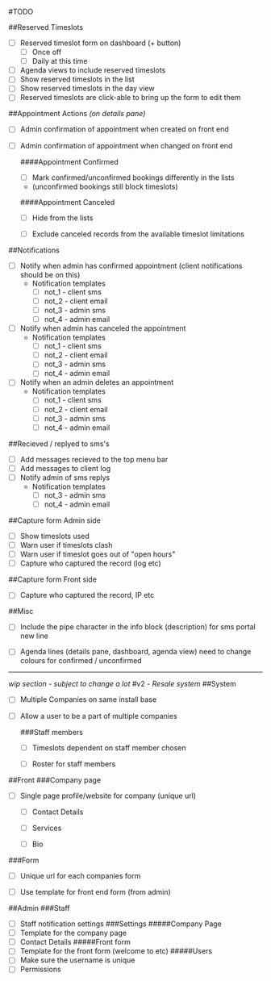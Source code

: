 #TODO

##Reserved Timeslots
-[ ] Reserved timeslot form on dashboard (+ button)
  -[ ] Once off
  -[ ] Daily at this time
-[ ] Agenda views to include reserved timeslots
-[ ] Show reserved timeslots in the list
-[ ] Show reserved timeslots in the day view
-[ ] Reserved timeslots are click-able to bring up the form to edit them

##Appointment Actions *(on details pane)*

-[ ] Admin confirmation of appointment when created on front end
-[ ] Admin confirmation of appointment when changed on front end

  ####Appointment Confirmed
  - [ ] Mark confirmed/unconfirmed bookings differently in the lists
   - (unconfirmed bookings still block timeslots)
      
  ####Appointment Canceled
  - [ ] Hide from the lists
  - [ ] Exclude canceled records from the available timeslot limitations



 ##Notifications
-[ ] Notify when admin has confirmed appointment (client notifications should be on this)
  - Notification templates
    - [ ] not_1 - client sms
    - [ ] not_2 - client email
    - [ ] not_3 - admin sms
    - [ ] not_4 - admin email
-[ ] Notify when admin has canceled the appointment
  - Notification templates
    - [ ] not_1 - client sms
    - [ ] not_2 - client email
    - [ ] not_3 - admin sms
    - [ ] not_4 - admin email
-[ ] Notify when an admin deletes an appointment
  - Notification templates
    - [ ] not_1 - client sms
    - [ ] not_2 - client email
    - [ ] not_3 - admin sms
    - [ ] not_4 - admin email

##Recieved / replyed to sms's
-[ ] Add messages recieved to the top menu bar
-[ ] Add messages to client log
-[ ] Notify admin of sms replys
  - Notification templates
    - [ ] not_3 - admin sms
    - [ ] not_4 - admin email
    
##Capture form Admin side
-[ ] Show timeslots used
-[ ] Warn user if timeslots clash
-[ ] Warn user if timeslot goes out of "open hours"
-[ ] Capture who captured the record (log etc)    

##Capture form Front side
-[ ] Capture who captured the record, IP etc
    
##Misc  
-[ ] Include the pipe character in the info block (description) for sms portal new line
-[ ] Agenda lines (details pane, dashboard, agenda view) need to change colours for confirmed / unconfirmed

 
---
*wip section - subject to change a lot*
#v2 - *Resale system*
##System
- [ ] Multiple Companies on same install base 
- [ ] Allow a user to be a part of multiple companies

  ###Staff members
  - [ ] Timeslots dependent on staff member chosen
  - [ ] Roster for staff members



 ##Front 
 ###Company page
 -[ ] Single page profile/website for company (unique url)
   -[ ] Contact Details
   -[ ] Services
   -[ ] Bio
   
   
 ###Form
 - [ ] Unique url for each companies form
 - [ ] Use template for front end form (from admin)
 
 
##Admin
###Staff
-[ ] Staff notification settings
###Settings
#####Company Page
-[ ] Template for the company page
-[ ] Contact Details
#####Front form
-[ ] Template for the front form (welcome to etc)
#####Users
- [ ] Make sure the username is unique
- [ ] Permissions